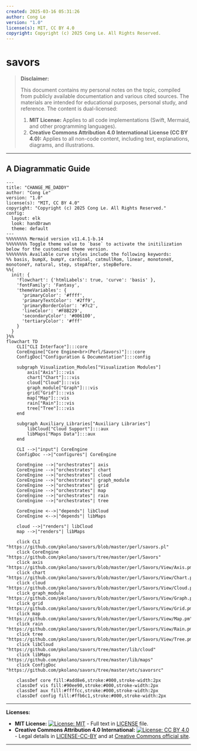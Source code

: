 ```yaml
---
created: 2025-03-16 05:31:26
author: Cong Le
version: "1.0"
license(s): MIT, CC BY 4.0
copyright: Copyright (c) 2025 Cong Le. All Rights Reserved.
---
```




# savors
> **Disclaimer:**
>
> This document contains my personal notes on the topic,
> compiled from publicly available documentation and various cited sources.
> The materials are intended for educational purposes, personal study, and reference.
> The content is dual-licensed:
> 1. **MIT License:** Applies to all code implementations (Swift, Mermaid, and other programming languages).
> 2. **Creative Commons Attribution 4.0 International License (CC BY 4.0):** Applies to all non-code content, including text, explanations, diagrams, and illustrations.
---


## A Diagrammatic Guide 



```mermaid
---
title: "CHANGE_ME_DADDY"
author: "Cong Le"
version: "1.0"
license(s): "MIT, CC BY 4.0"
copyright: "Copyright (c) 2025 Cong Le. All Rights Reserved."
config:
  layout: elk
  look: handDrawn
  theme: default
---
%%%%%%%% Mermaid version v11.4.1-b.14
%%%%%%%% Toggle theme value to `base` to activate the initilization below for the customized theme version.
%%%%%%%% Available curve styles include the following keywords:
%% basis, bumpX, bumpY, cardinal, catmullRom, linear, monotoneX, monotoneY, natural, step, stepAfter, stepBefore.
%%{
  init: {
    'flowchart': {'htmlLabels': true, 'curve': 'basis' },
    'fontFamily': 'Fantasy',
    'themeVariables': {
      'primaryColor': '#ffff',
      'primaryTextColor': '#2ff9',
      'primaryBorderColor': '#7c2',
      'lineColor': '#F8B229',
      'secondaryColor': '#006100',
      'tertiaryColor': '#fff'
    }
  }
}%%
flowchart TD
    CLI["CLI Interface"]:::core
    CoreEngine["Core Engine<br>(Perl/Savors)"]:::core
    ConfigDoc["Configuration & Documentation"]:::config

    subgraph Visualization_Modules["Visualization Modules"]
        axis["Axis"]:::vis
        chart["Chart"]:::vis
        cloud["Cloud"]:::vis
        graph_module["Graph"]:::vis
        grid["Grid"]:::vis
        map["Map"]:::vis
        rain["Rain"]:::vis
        tree["Tree"]:::vis
    end

    subgraph Auxiliary_Libraries["Auxiliary Libraries"]
        libCloud["Cloud Support"]:::aux
        libMaps["Maps Data"]:::aux
    end

    CLI -->|"input"| CoreEngine
    ConfigDoc -->|"configures"| CoreEngine

    CoreEngine -->|"orchestrates"| axis
    CoreEngine -->|"orchestrates"| chart
    CoreEngine -->|"orchestrates"| cloud
    CoreEngine -->|"orchestrates"| graph_module
    CoreEngine -->|"orchestrates"| grid
    CoreEngine -->|"orchestrates"| map
    CoreEngine -->|"orchestrates"| rain
    CoreEngine -->|"orchestrates"| tree

    CoreEngine <-->|"depends"| libCloud
    CoreEngine <-->|"depends"| libMaps

    cloud -->|"renders"| libCloud
    map -->|"renders"| libMaps

    click CLI "https://github.com/pkolano/savors/blob/master/perl/savors.pl"
    click CoreEngine "https://github.com/pkolano/savors/tree/master/perl/Savors"
    click axis "https://github.com/pkolano/savors/blob/master/perl/Savors/View/Axis.pm"
    click chart "https://github.com/pkolano/savors/blob/master/perl/Savors/View/Chart.pm"
    click cloud "https://github.com/pkolano/savors/blob/master/perl/Savors/View/Cloud.pm"
    click graph_module "https://github.com/pkolano/savors/blob/master/perl/Savors/View/Graph.pm"
    click grid "https://github.com/pkolano/savors/blob/master/perl/Savors/View/Grid.pm"
    click map "https://github.com/pkolano/savors/blob/master/perl/Savors/View/Map.pm"
    click rain "https://github.com/pkolano/savors/blob/master/perl/Savors/View/Rain.pm"
    click tree "https://github.com/pkolano/savors/blob/master/perl/Savors/View/Tree.pm"
    click libCloud "https://github.com/pkolano/savors/tree/master/lib/cloud"
    click libMaps "https://github.com/pkolano/savors/tree/master/lib/maps"
    click ConfigDoc "https://github.com/pkolano/savors/tree/master/etc/savorsrc"

    classDef core fill:#add8e6,stroke:#000,stroke-width:2px
    classDef vis fill:#90ee90,stroke:#000,stroke-width:2px
    classDef aux fill:#ffffcc,stroke:#000,stroke-width:2px
    classDef config fill:#ffb6c1,stroke:#000,stroke-width:2px

```




---
**Licenses:**

- **MIT License:**  [![License: MIT](https://img.shields.io/badge/License-MIT-yellow.svg)](LICENSE) - Full text in [LICENSE](LICENSE) file.
- **Creative Commons Attribution 4.0 International:** [![License: CC BY 4.0](https://licensebuttons.net/l/by/4.0/88x31.png)](LICENSE-CC-BY) - Legal details in [LICENSE-CC-BY](LICENSE-CC-BY) and at [Creative Commons official site](http://creativecommons.org/licenses/by/4.0/).

---